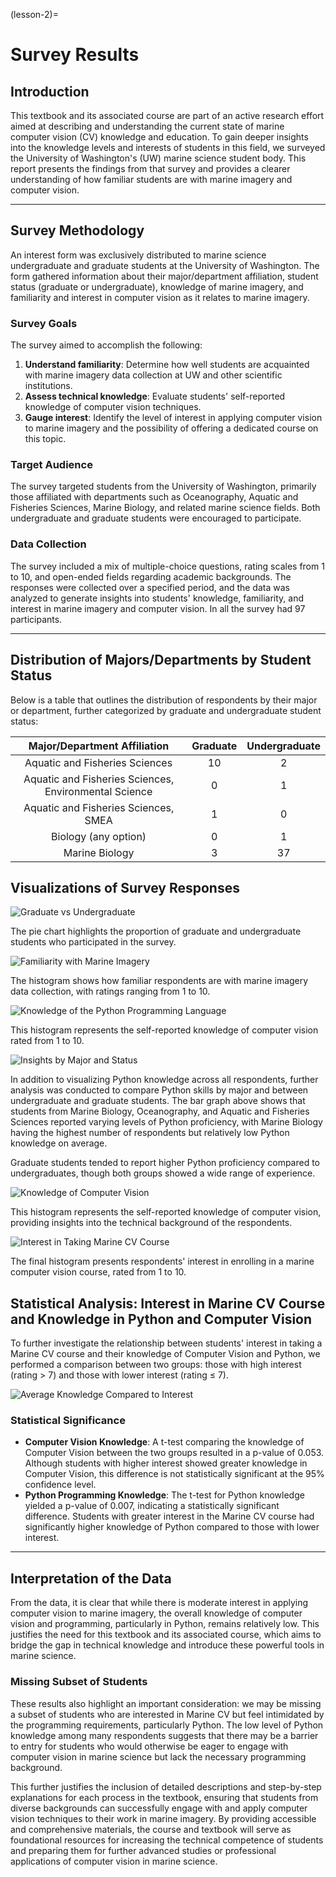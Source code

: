 (lesson-2)=
# Survey Results

## Introduction

This textbook and its associated course are part of an active research effort aimed at describing and understanding the current state of marine computer vision (CV) knowledge and education. To gain deeper insights into the knowledge levels and interests of students in this field, we surveyed the University of Washington's (UW) marine science student body. This report presents the findings from that survey and provides a clearer understanding of how familiar students are with marine imagery and computer vision.

---

## Survey Methodology

An interest form was exclusively distributed to marine science undergraduate and graduate students at the University of Washington. 
The form gathered information about their major/department affiliation, student status (graduate or undergraduate), 
knowledge of marine imagery, and familiarity and interest in computer vision as it relates to marine imagery.

### Survey Goals

The survey aimed to accomplish the following:
1. **Understand familiarity**: Determine how well students are acquainted with marine imagery data collection at UW and other scientific institutions.
2. **Assess technical knowledge**: Evaluate students' self-reported knowledge of computer vision techniques.
3. **Gauge interest**: Identify the level of interest in applying computer vision to marine imagery and the possibility of offering a dedicated course on this topic.

### Target Audience

The survey targeted students from the University of Washington, primarily those affiliated with departments such as Oceanography, 
Aquatic and Fisheries Sciences, Marine Biology, and related marine science fields. Both undergraduate and graduate students were encouraged to participate.

### Data Collection

The survey included a mix of multiple-choice questions, rating scales from 1 to 10, and open-ended fields regarding academic 
backgrounds. The responses were collected over a specified period, and the data was analyzed to generate insights into students' 
knowledge, familiarity, and interest in marine imagery and computer vision. In all the survey had 97 participants.

---

## Distribution of Majors/Departments by Student Status

Below is a table that outlines the distribution of respondents by their major or department, further categorized by graduate and undergraduate student status:

| Major/Department Affiliation                          | Graduate | Undergraduate |
|:-----------------------------------------------------:|:--------:|:-------------:|
| Aquatic and Fisheries Sciences                        |    10    |       2       |
| Aquatic and Fisheries Sciences, Environmental Science |     0    |       1       |
| Aquatic and Fisheries Sciences, SMEA                  |     1    |       0       |
| Biology (any option)                                  |     0    |       1       |
| Marine Biology                                        |     3    |      37       |

## Visualizations of Survey Responses

![Graduate vs Undergraduate](images/grad_undergrad_breakdown.png)

The pie chart highlights the proportion of graduate and undergraduate students who participated in the survey.

![Familiarity with Marine Imagery](images/familiarity_marine_imagery.png)

The histogram shows how familiar respondents are with marine imagery data collection, with ratings ranging from 1 to 10.

![Knowledge of the Python Programming Language](images/knowledge_python_programming.png)

This histogram represents the self-reported knowledge of computer vision rated from 1 to 10.

![Insights by Major and Status](images/pythoninsight.png)

In addition to visualizing Python knowledge across all respondents, further analysis was conducted to compare Python skills by major and between undergraduate and graduate students. The bar graph above shows that students from Marine Biology, Oceanography, and Aquatic and Fisheries Sciences reported varying levels of Python proficiency, with Marine Biology having the highest number of respondents but relatively low Python knowledge on average.

Graduate students tended to report higher Python proficiency compared to undergraduates, though both groups showed a wide range of experience. 

![Knowledge of Computer Vision](images/knowledge_computer_vision.png)

This histogram represents the self-reported knowledge of computer vision, providing insights into the technical background 
of the respondents.

![Interest in Taking Marine CV Course](images/interest_marine_cv_course.png)

The final histogram presents respondents' interest in enrolling in a marine computer vision course, rated from 1 to 10.

## Statistical Analysis: Interest in Marine CV Course and Knowledge in Python and Computer Vision

To further investigate the relationship between students' interest in taking a Marine CV course and their knowledge of Computer Vision and Python, we performed a comparison between two groups: those with high interest (rating > 7) and those with lower interest (rating ≤ 7).

![Average Knowledge Compared to Interest](images/interestgreater.png)

### Statistical Significance

- **Computer Vision Knowledge**: A t-test comparing the knowledge of Computer Vision between the two groups resulted in a p-value of 0.053. Although students with higher interest showed greater knowledge in Computer Vision, this difference is not statistically significant at the 95% confidence level.
- **Python Programming Knowledge**: The t-test for Python knowledge yielded a p-value of 0.007, indicating a statistically significant difference. Students with greater interest in the Marine CV course had significantly higher knowledge of Python compared to those with lower interest.
---
## Interpretation of the Data

From the data, it is clear that while there is moderate interest in applying computer vision to marine imagery, the overall knowledge of computer vision and programming, particularly in Python, remains relatively low. This justifies the need for this textbook and its associated course, which aims to bridge the gap in technical knowledge and introduce these powerful tools in marine science.

### Missing Subset of Students

These results also highlight an important consideration: we may be missing a subset of students who are interested in Marine CV but feel intimidated by the programming requirements, particularly Python. The low level of Python knowledge among many respondents suggests that there may be a barrier to entry for students who would otherwise be eager to engage with computer vision in marine science but lack the necessary programming background. 

This further justifies the inclusion of detailed descriptions and step-by-step explanations for each process in the textbook, ensuring that students from diverse backgrounds can successfully engage with and apply computer vision techniques to their work in marine imagery. By providing accessible and comprehensive materials, the course and textbook will serve as foundational resources for increasing the technical competence of students and preparing them for further advanced studies or professional applications of computer vision in marine science.
